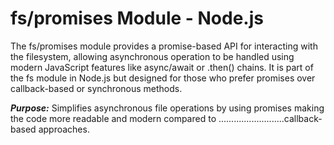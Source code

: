 # fs/promises Module - Node.js

The fs/promises module provides a promise-based API for interacting with the filesystem, allowing asynchronous operation to be handled using modern JavaScript features like async/await or .then() chains. It is part of the fs  module in Node.js but designed for those who prefer promises over callback-based or synchronous methods.

***Purpose:*** Simplifies asynchronous file operations by using promises making the code more readable and modern compared to ..........................callback-based approaches.